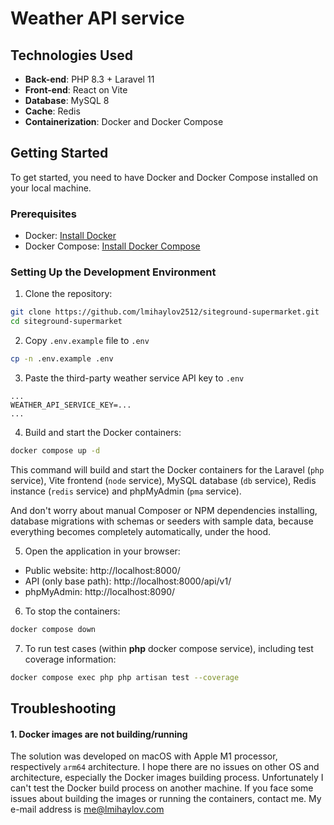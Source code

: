 # Weather API service

## Technologies Used

- **Back-end**: PHP 8.3 + Laravel 11
- **Front-end**: React on Vite
- **Database**: MySQL 8
- **Cache**: Redis
- **Containerization**: Docker and Docker Compose

## Getting Started

To get started, you need to have Docker and Docker Compose installed on your local machine.

### Prerequisites

- Docker: [Install Docker](https://docs.docker.com/get-docker/)
- Docker Compose: [Install Docker Compose](https://docs.docker.com/compose/install/)

### Setting Up the Development Environment

1. Clone the repository:
```bash
git clone https://github.com/lmihaylov2512/siteground-supermarket.git
cd siteground-supermarket
```

2. Copy `.env.example` file to `.env`
```bash
cp -n .env.example .env
```

3. Paste the third-party weather service API key to `.env`
```
...
WEATHER_API_SERVICE_KEY=...
...
```

4. Build and start the Docker containers:
```bash
docker compose up -d
```
This command will build and start the Docker containers for the Laravel (`php` service), Vite frontend (`node` service), MySQL database (`db` service), Redis instance (`redis` service) and phpMyAdmin (`pma` service).

And don't worry about manual Composer or NPM dependencies installing, database migrations with schemas or seeders with sample data, because everything becomes completely automatically, under the hood.

5. Open the application in your browser:
- Public website: http://localhost:8000/
- API (only base path): http://localhost:8000/api/v1/
- phpMyAdmin: http://localhost:8090/

6. To stop the containers:
```bash
docker compose down
```

7. To run test cases (within **php** docker compose service), including test coverage information:
```bash
docker compose exec php php artisan test --coverage
```

## Troubleshooting

#### 1. Docker images are not building/running

The solution was developed on macOS with Apple M1 processor, respectively `arm64` architecture. I hope there are no issues on other OS and architecture,
especially the Docker images building process. Unfortunately I can't test the Docker build process on another machine.
If you face some issues about building the images or running the containers, contact me.
My e-mail address is [me@lmihaylov.com](mailto:me@lmihaylov.com)
